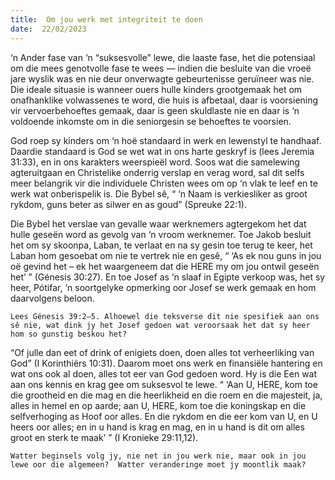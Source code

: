 ```yaml
---
title:  Om jou werk met integriteit te doen
date:  22/02/2023
---
```


‘n Ander fase van ‘n “suksesvolle” lewe, die laaste fase, het die potensiaal om die mees genotvolle fase te wees — indien die besluite van die vroeë jare wyslik was en nie deur onverwagte gebeurtenisse geruïneer was nie.  Die ideale situasie is wanneer ouers hulle kinders grootgemaak het om onafhanklike volwassenes te word, die huis is afbetaal, daar is voorsiening vir vervoerbehoeftes gemaak, daar is geen skuldlaste nie en daar is ‘n voldoende inkomste om in die seniorgesin se behoeftes te voorsien.

God roep sy kinders om ‘n hoë standaard in werk en lewenstyl te handhaaf. Daardie standaard is God se wet wat in ons harte geskryf is (lees Jeremia 31:33), en in ons karakters weerspieël word.  Soos wat die samelewing agteruitgaan en Christelike onderrig verslap en verag word, sal dit selfs meer belangrik vir die individuele Christen wees om op ‘n vlak te leef en te werk wat onberispelik is.  Die Bybel sê, “ ‘n Naam is verkiesliker as groot rykdom, guns beter as silwer en as goud” (Spreuke 22:1).

Die Bybel het verslae van gevalle waar werknemers agtergekom het dat hulle geseën word as gevolg van ‘n vroom werknemer.  Toe Jakob besluit het om sy skoonpa, Laban, te verlaat en na sy gesin toe terug te keer, het Laban hom gesoebat om nie te vertrek nie en gesê, “ ‘As ek nou guns in jou oë gevind het – ek het waargeneem dat die HERE my om jou ontwil geseën het’ ” (Génesis 30:27). En toe Josef as ‘n slaaf in Egipte verkoop was, het sy heer, Pótifar, ‘n soortgelyke opmerking oor Josef se werk gemaak en hom daarvolgens beloon.

`Lees Génesis 39:2–5. Alhoewel die teksverse dit nie spesifiek aan ons sê nie, wat dink jy het Josef gedoen wat veroorsaak het dat sy heer hom so gunstig beskou het?`

“Of julle dan eet of drink of enigiets doen, doen alles tot verheerliking van God” (I Korinthiërs 10:31). Daarom moet ons werk en finansiële hantering en wat ons ook al doen, alles tot eer van God gedoen word. Hy is die Een wat aan ons kennis en krag gee om suksesvol te lewe. “ ‘Aan U, HERE, kom toe die grootheid en die mag en die heerlikheid en die roem en die majesteit, ja, alles in hemel en op aarde; aan U, HERE, kom toe die koningskap en die selfverhoging as Hoof oor alles. En die rykdom en die eer kom van U, en U heers oor alles; en in u hand is krag en mag, en in u hand is dit om alles groot en sterk te maak’ ” (I Kronieke 29:11,12).

`Watter beginsels volg jy, nie net in jou werk nie, maar ook in jou lewe oor die algemeen?  Watter veranderinge moet jy moontlik maak?`
